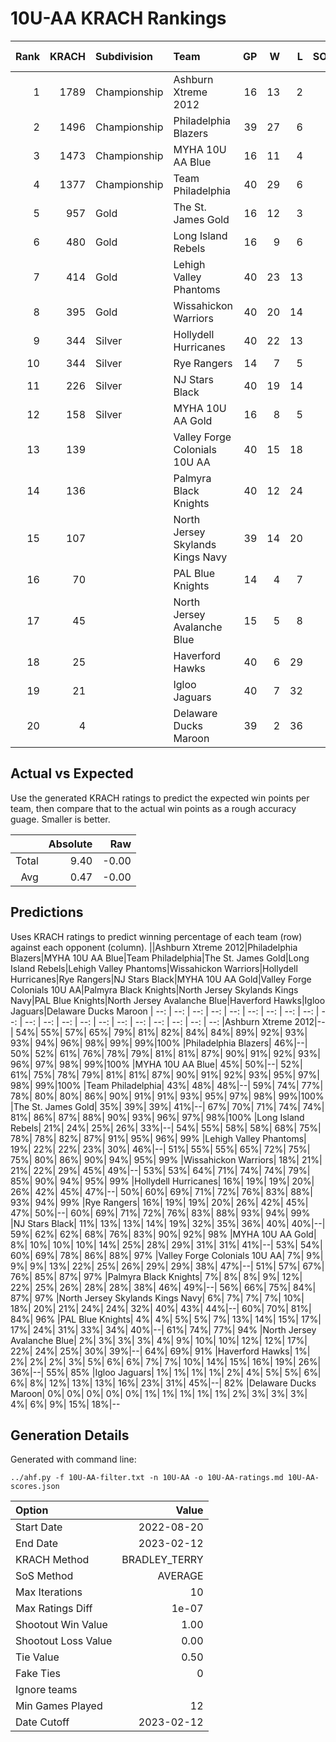 # 10U-AA KRACH Rankings
Rank|KRACH|Subdivision|Team|GP|W|L|SOW|SOL|T|SoS|Exp Wins|Win Diff
---:|---:|:---|:---|---:|---:|---:|---:|---:|---:|---:|---:|---:
1|1789|Championship|Ashburn Xtreme 2012|16|13|2|0|1|0|689|12.2|-0.8
2|1496|Championship|Philadelphia Blazers|39|27|6|5|1|0|546|30.5|-1.5
3|1473|Championship|MYHA 10U AA Blue|16|11|4|1|0|0|717|11.5|-0.5
4|1377|Championship|Team Philadelphia|40|29|6|3|2|0|576|30.5|-1.5
5|957|Gold|The St. James Gold|16|12|3|0|1|0|501|11.7|-0.3
6|480|Gold|Long Island Rebels|16|9|6|0|1|0|629|8.9|-0.1
7|414|Gold|Lehigh Valley Phantoms|40|23|13|1|3|0|499|24.0|0.0
8|395|Gold|Wissahickon Warriors|40|20|14|3|3|0|555|23.0|-0.0
9|344|Silver|Hollydell Hurricanes|40|22|13|3|2|0|357|25.4|0.4
10|344|Silver|Rye Rangers|14|7|5|1|1|0|547|8.1|0.1
11|226|Silver|NJ Stars Black|40|19|14|3|4|0|355|22.6|0.6
12|158|Silver|MYHA 10U AA Gold|16|8|5|0|3|0|336|8.2|0.2
13|139||Valley Forge Colonials 10U AA|40|15|18|3|4|0|405|18.6|0.6
14|136||Palmyra Black Knights|40|12|24|2|2|0|626|14.2|0.2
15|107||North Jersey Skylands Kings Navy|39|14|20|4|1|0|271|18.8|0.8
16|70||PAL Blue Knights|14|4|7|2|1|0|323|6.3|0.3
17|45||North Jersey Avalanche Blue|15|5|8|1|1|0|133|6.4|0.4
18|25||Haverford Hawks|40|6|29|2|3|0|443|8.4|0.4
19|21||Igloo Jaguars|40|7|32|1|0|0|293|8.5|0.5
20|4||Delaware Ducks Maroon|39|2|36|0|1|0|348|2.1|0.1

## Actual vs Expected
Use the generated KRACH ratings to predict the expected win points per team, then compare that to the actual win points as a rough accuracy guage. Smaller is better.

||Absolute|Raw
|---:|---:|---:
|Total|9.40|-0.00
|Avg|0.47|-0.00

## Predictions
Uses KRACH ratings to predict winning percentage of each team (row) against each opponent (column).
||Ashburn Xtreme 2012|Philadelphia Blazers|MYHA 10U AA Blue|Team Philadelphia|The St. James Gold|Long Island Rebels|Lehigh Valley Phantoms|Wissahickon Warriors|Hollydell Hurricanes|Rye Rangers|NJ Stars Black|MYHA 10U AA Gold|Valley Forge Colonials 10U AA|Palmyra Black Knights|North Jersey Skylands Kings Navy|PAL Blue Knights|North Jersey Avalanche Blue|Haverford Hawks|Igloo Jaguars|Delaware Ducks Maroon
| --: | --: | --: | --: | --: | --: | --: | --: | --: | --: | --: | --: | --: | --: | --: | --: | --: | --: | --: | --: | --: 
|Ashburn Xtreme 2012|--| 54%| 55%| 57%| 65%| 79%| 81%| 82%| 84%| 84%| 89%| 92%| 93%| 93%| 94%| 96%| 98%| 99%| 99%|100%
|Philadelphia Blazers| 46%|--| 50%| 52%| 61%| 76%| 78%| 79%| 81%| 81%| 87%| 90%| 91%| 92%| 93%| 96%| 97%| 98%| 99%|100%
|MYHA 10U AA Blue| 45%| 50%|--| 52%| 61%| 75%| 78%| 79%| 81%| 81%| 87%| 90%| 91%| 92%| 93%| 95%| 97%| 98%| 99%|100%
|Team Philadelphia| 43%| 48%| 48%|--| 59%| 74%| 77%| 78%| 80%| 80%| 86%| 90%| 91%| 91%| 93%| 95%| 97%| 98%| 99%|100%
|The St. James Gold| 35%| 39%| 39%| 41%|--| 67%| 70%| 71%| 74%| 74%| 81%| 86%| 87%| 88%| 90%| 93%| 96%| 97%| 98%|100%
|Long Island Rebels| 21%| 24%| 25%| 26%| 33%|--| 54%| 55%| 58%| 58%| 68%| 75%| 78%| 78%| 82%| 87%| 91%| 95%| 96%| 99%
|Lehigh Valley Phantoms| 19%| 22%| 22%| 23%| 30%| 46%|--| 51%| 55%| 55%| 65%| 72%| 75%| 75%| 80%| 86%| 90%| 94%| 95%| 99%
|Wissahickon Warriors| 18%| 21%| 21%| 22%| 29%| 45%| 49%|--| 53%| 53%| 64%| 71%| 74%| 74%| 79%| 85%| 90%| 94%| 95%| 99%
|Hollydell Hurricanes| 16%| 19%| 19%| 20%| 26%| 42%| 45%| 47%|--| 50%| 60%| 69%| 71%| 72%| 76%| 83%| 88%| 93%| 94%| 99%
|Rye Rangers| 16%| 19%| 19%| 20%| 26%| 42%| 45%| 47%| 50%|--| 60%| 69%| 71%| 72%| 76%| 83%| 88%| 93%| 94%| 99%
|NJ Stars Black| 11%| 13%| 13%| 14%| 19%| 32%| 35%| 36%| 40%| 40%|--| 59%| 62%| 62%| 68%| 76%| 83%| 90%| 92%| 98%
|MYHA 10U AA Gold|  8%| 10%| 10%| 10%| 14%| 25%| 28%| 29%| 31%| 31%| 41%|--| 53%| 54%| 60%| 69%| 78%| 86%| 88%| 97%
|Valley Forge Colonials 10U AA|  7%|  9%|  9%|  9%| 13%| 22%| 25%| 26%| 29%| 29%| 38%| 47%|--| 51%| 57%| 67%| 76%| 85%| 87%| 97%
|Palmyra Black Knights|  7%|  8%|  8%|  9%| 12%| 22%| 25%| 26%| 28%| 28%| 38%| 46%| 49%|--| 56%| 66%| 75%| 84%| 87%| 97%
|North Jersey Skylands Kings Navy|  6%|  7%|  7%|  7%| 10%| 18%| 20%| 21%| 24%| 24%| 32%| 40%| 43%| 44%|--| 60%| 70%| 81%| 84%| 96%
|PAL Blue Knights|  4%|  4%|  5%|  5%|  7%| 13%| 14%| 15%| 17%| 17%| 24%| 31%| 33%| 34%| 40%|--| 61%| 74%| 77%| 94%
|North Jersey Avalanche Blue|  2%|  3%|  3%|  3%|  4%|  9%| 10%| 10%| 12%| 12%| 17%| 22%| 24%| 25%| 30%| 39%|--| 64%| 69%| 91%
|Haverford Hawks|  1%|  2%|  2%|  2%|  3%|  5%|  6%|  6%|  7%|  7%| 10%| 14%| 15%| 16%| 19%| 26%| 36%|--| 55%| 85%
|Igloo Jaguars|  1%|  1%|  1%|  1%|  2%|  4%|  5%|  5%|  6%|  6%|  8%| 12%| 13%| 13%| 16%| 23%| 31%| 45%|--| 82%
|Delaware Ducks Maroon|  0%|  0%|  0%|  0%|  0%|  1%|  1%|  1%|  1%|  1%|  2%|  3%|  3%|  3%|  4%|  6%|  9%| 15%| 18%|--

## Generation Details

Generated with command line:
```
../ahf.py -f 10U-AA-filter.txt -n 10U-AA -o 10U-AA-ratings.md 10U-AA-scores.json
```

| Option | Value |
| :----- | ----: |
| Start Date | 2022-08-20 |
| End Date | 2023-02-12 |
| KRACH Method | BRADLEY_TERRY |
| SoS Method | AVERAGE |
| Max Iterations | 10 |
| Max Ratings Diff | 1e-07 |
| Shootout Win Value | 1.00 |
| Shootout Loss Value | 0.00 |
| Tie Value | 0.50 |
| Fake Ties | 0 |
| Ignore teams |  |
| Min Games Played | 12 |
| Date Cutoff | 2023-02-12 |

